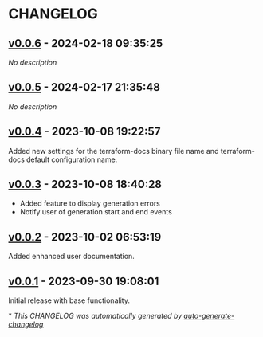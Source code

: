# CHANGELOG

## [v0.0.6](https://github.com/Derek-Ashmore/terraform-docs-vscode/releases/tag/v0.0.6) - 2024-02-18 09:35:25

*No description*

## [v0.0.5](https://github.com/Derek-Ashmore/terraform-docs-vscode/releases/tag/v0.0.5) - 2024-02-17 21:35:48

*No description*

## [v0.0.4](https://github.com/Derek-Ashmore/terraform-docs-vscode/releases/tag/v0.0.4) - 2023-10-08 19:22:57

Added new settings for the terraform-docs binary file name and terraform-docs default configuration name.

## [v0.0.3](https://github.com/Derek-Ashmore/terraform-docs-vscode/releases/tag/v0.0.3) - 2023-10-08 18:40:28

- Added feature to display generation errors
- Notify user of generation start and end events

## [v0.0.2](https://github.com/Derek-Ashmore/terraform-docs-vscode/releases/tag/v0.0.2) - 2023-10-02 06:53:19

Added enhanced user documentation.

## [v0.0.1](https://github.com/Derek-Ashmore/terraform-docs-vscode/releases/tag/v0.0.1) - 2023-09-30 19:08:01

Initial release with base functionality.

\* *This CHANGELOG was automatically generated by [auto-generate-changelog](https://github.com/BobAnkh/auto-generate-changelog)*
